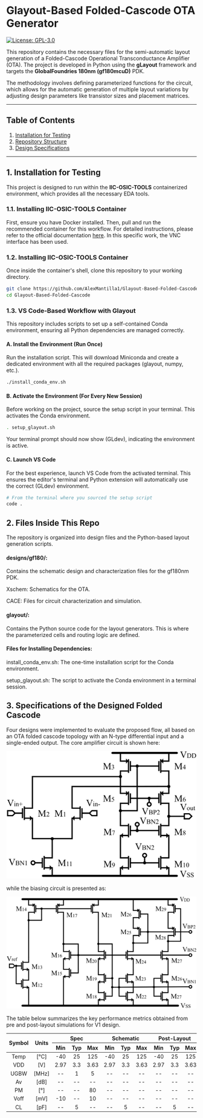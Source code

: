 # Glayout-Based Folded-Cascode OTA Generator

[![License: GPL-3.0](https://img.shields.io/badge/License-GPL--3.0-blue.svg)](https://www.gnu.org/licenses/gpl-3.0)

This repository contains the necessary files for the semi-automatic layout generation of a Folded-Cascode Operational Transconductance Amplifier (OTA). The project is developed in Python using the **gLayout** framework and targets the **GlobalFoundries 180nm (gf180mcuD)** PDK.

The methodology involves defining parameterized functions for the circuit, which allows for the automatic generation of multiple layout variations by adjusting design parameters like transistor sizes and placement matrices.

---

## Table of Contents

1.  [Installation for Testing](#1-installation-for-testing)
2.  [Repository Structure](#2-files-inside-this-repo)
3.  [Design Specifications](#3-specifications-of-the-designed-folded-cascode)

---

## 1. Installation for Testing

This project is designed to run within the **IIC-OSIC-TOOLS** containerized environment, which provides all the necessary EDA tools.

### 1.1. Installing IIC-OSIC-TOOLS Container

First, ensure you have Docker installed. Then, pull and run the recommended container for this workflow. For detailed instructions, please refer to the official documentation [here](https://github.com/iic-jku/iic-osic-tools). In this specific work, the VNC interface has been used.

### 1.2. Installing IIC-OSIC-TOOLS Container

Once inside the container's shell, clone this repository to your working directory.

```bash
git clone https://github.com/AlexMantilla1/Glayout-Based-Folded-Cascode.git
cd Glayout-Based-Folded-Cascode
```

### 1.3. VS Code-Based Workflow with Glayout

This repository includes scripts to set up a self-contained Conda environment, ensuring all Python dependencies are managed correctly.

#### A. Install the Environment (Run Once)

Run the installation script. This will download Miniconda and create a dedicated environment with all the required packages (glayout, numpy, etc.).

```bash
./install_conda_env.sh
```

#### B. Activate the Environment (For Every New Session)

Before working on the project, source the setup script in your terminal. This activates the Conda environment.

```bash
. setup_glayout.sh
```

Your terminal prompt should now show (GLdev), indicating the environment is active.

#### C. Launch VS Code

For the best experience, launch VS Code from the activated terminal. This ensures the editor's terminal and Python extension will automatically use the correct (GLdev) environment.

```bash
# From the terminal where you sourced the setup script
code .
```

## 2. Files Inside This Repo

The repository is organized into design files and the Python-based layout generation scripts.

#### designs/gf180/:

Contains the schematic design and characterization files for the gf180nm PDK.

Xschem: Schematics for the OTA.

CACE: Files for circuit characterization and simulation.

#### glayout/:

Contains the Python source code for the layout generators. This is where the parameterized cells and routing logic are defined.

#### Files for Installing Dependencies:

install_conda_env.sh: The one-time installation script for the Conda environment.

setup_glayout.sh: The script to activate the Conda environment in a terminal session.

## 3. Specifications of the Designed Folded Cascode

Four designs were implemented to evaluate the proposed flow, all based on an OTA folded cascode topology with an N-type differential input and a single-ended output. The core amplifier circuit is shown here:

![Core Amplifier Schematic](img/Folded_core.png)

while the biasing circuit is presented as:

![Biasing Circuit Schematic](img/Folded_bias.png)


The table below summarizes the key performance metrics obtained from pre and post-layout simulations for V1 design.


<table align="center">
  <thead>
    <tr>
      <th rowspan="2" align="center">Symbol</th>
      <th rowspan="2" align="center">Units</th>
      <th colspan="3" align="center">Spec</th>
      <th colspan="3" align="center">Schematic</th>
      <th colspan="3" align="center">Post-Layout</th>
    </tr>
    <tr>
      <th align="center">Min</th>
      <th align="center">Typ</th>
      <th align="center">Max</th>
      <th align="center">Min</th>
      <th align="center">Typ</th>
      <th align="center">Max</th>
      <th align="center">Min</th>
      <th align="center">Typ</th>
      <th align="center">Max</th>
    </tr>
  </thead>
  <tbody>
    <tr>
      <td align="center">Temp</td>
      <td align="center">[°C]</td>
      <td align="center">-40</td>
      <td align="center">25</td>
      <td align="center">125</td>
      <td align="center">-40</td>
      <td align="center">25</td>
      <td align="center">125</td>
      <td align="center">-40</td>
      <td align="center">25</td>
      <td align="center">125</td>
    </tr>
    <tr>
      <td align="center">VDD</td>
      <td align="center">[V]</td>
      <td align="center">2.97</td>
      <td align="center">3.3</td>
      <td align="center">3.63</td>
      <td align="center">2.97</td>
      <td align="center">3.3</td>
      <td align="center">3.63</td>
      <td align="center">2.97</td>
      <td align="center">3.3</td>
      <td align="center">3.63</td>
    </tr>
    <tr>
      <td align="center">UGBW</td>
      <td align="center">[MHz]</td>
      <td align="center">--</td>
      <td align="center">1</td>
      <td align="center">5</td>
      <td align="center">--</td>
      <td align="center">--</td>
      <td align="center">--</td>
      <td align="center">--</td>
      <td align="center">--</td>
      <td align="center">--</td>
    </tr>
    <tr>
      <td align="center">Av</td>
      <td align="center">[dB]</td>
      <td align="center">--</td>
      <td align="center">--</td>
      <td align="center">--</td>
      <td align="center">--</td>
      <td align="center">--</td>
      <td align="center">--</td>
      <td align="center">--</td>
      <td align="center">--</td>
      <td align="center">--</td>
    </tr>
    <tr>
      <td align="center">PM</td>
      <td align="center">[°]</td>
      <td align="center">--</td>
      <td align="center">--</td>
      <td align="center">80</td>
      <td align="center">--</td>
      <td align="center">--</td>
      <td align="center">--</td>
      <td align="center">--</td>
      <td align="center">--</td>
      <td align="center">--</td>
    </tr>
    <tr>
      <td align="center">Voff</td>
      <td align="center">[mV]</td>
      <td align="center">-10</td>
      <td align="center">--</td>
      <td align="center">10</td>
      <td align="center">--</td>
      <td align="center">--</td>
      <td align="center">--</td>
      <td align="center">--</td>
      <td align="center">--</td>
      <td align="center">--</td>
    </tr>
    <tr>
      <td align="center">CL</td>
      <td align="center">[pF]</td>
      <td align="center">--</td>
      <td align="center">5</td>
      <td align="center">--</td>
      <td align="center">--</td>
      <td align="center">5</td>
      <td align="center">--</td>
      <td align="center">--</td>
      <td align="center">5</td>
      <td align="center">--</td>
    </tr> 
  </tbody>
</table>